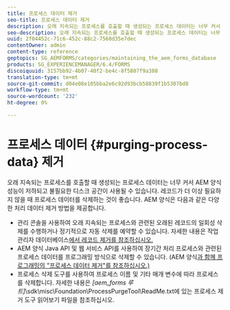 ```yaml
---
title: 프로세스 데이터 제거
seo-title: 프로세스 데이터 제거
description: 오래 지속되는 프로세스를 호출할 때 생성되는 프로세스 데이터는 너무 커서 AEM 양식 성능이 저하되고 불필요한 디스크 공간이 사용될 수 있습니다. 프로세스 데이터를 삭제하는 방법을 참조하십시오.
seo-description: 오래 지속되는 프로세스를 호출할 때 생성되는 프로세스 데이터는 너무 커서 AEM 양식 성능이 저하되고 불필요한 디스크 공간이 사용될 수 있습니다. 프로세스 데이터를 삭제하는 방법을 참조하십시오.
uuid: 2f04452c-71c6-452c-88c2-7560d35e7dec
contentOwner: admin
content-type: reference
geptopics: SG_AEMFORMS/categories/maintaining_the_aem_forms_database
products: SG_EXPERIENCEMANAGER/6.4/FORMS
discoiquuid: 3157bb92-4b07-40f2-be4c-8f5807f9a380
translation-type: tm+mt
source-git-commit: d04e08e105bba2e6c92d93bcb58839f1b5307bd8
workflow-type: tm+mt
source-wordcount: '232'
ht-degree: 0%

---
```



# 프로세스 데이터 {#purging-process-data} 제거

오래 지속되는 프로세스를 호출할 때 생성되는 프로세스 데이터는 너무 커서 AEM 양식 성능이 저하되고 불필요한 디스크 공간이 사용될 수 있습니다. 레코드가 더 이상 필요하지 않을 때 프로세스 데이터를 삭제하는 것이 좋습니다. AEM 양식은 다음과 같은 다양한 처리 데이터 제거 방법을 제공합니다.

* 관리 콘솔을 사용하여 오래 지속되는 프로세스와 관련된 오래된 레코드의 일회성 삭제를 수행하거나 정기적으로 자동 삭제를 예약할 수 있습니다. 자세한 내용은 작업 관리자 데이터베이스[에서 레코드 제거를 참조하십시오.](/help/forms/using/admin-help/purge-records-job-manager-database.md#purge-records-from-the-job-manager-database)
* AEM 양식 Java API 및 웹 서비스 API를 사용하여 장기간 처리 프로세스와 관련된 프로세스 데이터를 프로그래밍 방식으로 삭제할 수 있습니다. (AEM 양식[과 함께 프로그래밍의 &quot;프로세스 데이터 제거&quot;를 참조하십시오.)](https://www.adobe.com/go/learn_aemforms_programming_63)
* 프로세스 삭제 도구를 사용하여 프로세스 이름 및 기타 매개 변수에 따라 프로세스를 삭제합니다. 자세한 내용은 *[aem_forms 루트]*\sdk\misc\Foundation\ProcessPurgeTool\ReadMe.txt에 있는 프로세스 제거 도구 읽어보기 파일을 참조하십시오.

